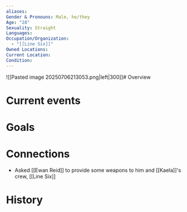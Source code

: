```yaml
---
aliases: 
Gender & Pronouns: Male, he/they
Age: "28"
Sexuality: Straight
Languages: 
Occupation/Organization:
  - "[[Line Six]]"
Owned Locations: 
Current Location: 
Condition: 
---
```

![[Pasted image 20250706213053.png|left|300]]# Overview
# Current events
# Goals
# Connections
- Asked [[Ewan Reid]] to provide some weapons to him and [[Kaela]]'s crew, [[Line Six]]
# History